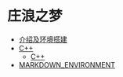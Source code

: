 # 庄浪之梦

* [介绍及环境搭建](README.md)
* [C++](C++/README.md)
  * [C++](C++/C%2B%2B%E6%B2%89%E6%80%9D%E5%BD%95.pdf)
* [MARKDOWN_ENVIRONMENT](MARKDOWN_ENVIRONMENT.md)


